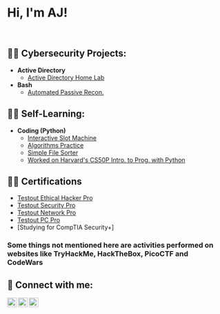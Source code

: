 <h1>Hi, I'm AJ!</h1><br/>

<h2>👨‍💻 Cybersecurity Projects:</h2>

- <b>Active Directory</b>
  - [Active Directory Home Lab](https://github.com/joshmadakor1/Algorithms-Practice)
- <b>Bash</b>
  - [Automated Passive Recon.](https://github.com/AlexanderStroer/BashPassiveRecon)

<h2>👨‍💻 Self-Learning:</h2>

- <b>Coding (Python)</b>
  - [Interactive Slot Machine](https://github.com/AlexanderStroer/SlotMachine)
  - [Algorithms Practice](https://github.com/AlexanderStroer/AlgorithmsPractice)
  - [Simple File Sorter](https://github.com/AlexanderStroer/SimpleFileSort)
  - [Worked on Harvard's CS50P Intro. to Prog. with Python](https://github.com/code50/122342684/tree/main/CS50P/finished)

<h2>👨‍💻 Certifications</h2>

- [Testout Ethical Hacker Pro](https://certification.testout.com/verifycert/6-1C6-V3PW3R)
- [Testout Security Pro](https://certification.testout.com/verifycert/6-1C6-V3N4L4)
- [Testout Network Pro](https://certification.testout.com/verifycert/6-1C6-V3TSDJ)
- [Testout PC Pro](https://certification.testout.com/verifycert/6-1C6-T2P69)
- [Studying for CompTIA Security+]


### Some things not mentioned here are activities performed on websites like TryHackMe, HackTheBox, PicoCTF and CodeWars

<h2> 🤳 Connect with me:</h2>

[<img align="left" alt="JoshMadakor | YouTube" width="22px" src="https://cdn.jsdelivr.net/npm/simple-icons@v3/icons/youtube.svg" />][youtube]
[<img align="left" alt="JoshMadakor | Twitter" width="22px" src="https://cdn.jsdelivr.net/npm/simple-icons@v3/icons/twitter.svg" />][twitter]
[<img align="left" alt="JoshMadakor | LinkedIn" width="22px" src="https://cdn.jsdelivr.net/npm/simple-icons@v3/icons/linkedin.svg" />][linkedin]

[twitter]: https://twitter.com/AlexanderStroer
[youtube]: https://www.youtube.com/c/AJsCyberLab
[linkedin]: https://www.linkedin.com/in/alexander-stroer-4099a5233/
